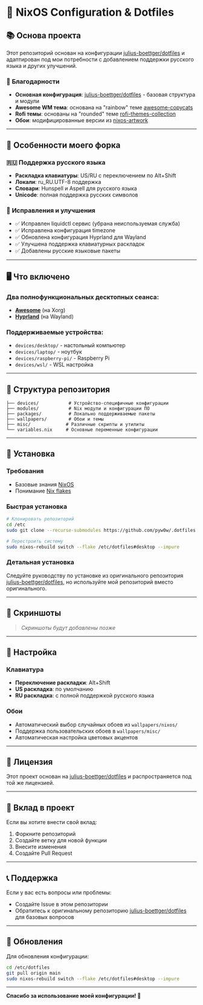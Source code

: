 # 🐧 NixOS Configuration & Dotfiles

## 📚 **Основа проекта**

Этот репозиторий основан на конфигурации [julius-boettger/dotfiles](https://github.com/julius-boettger/dotfiles) и адаптирован под мои потребности с добавлением поддержки русского языка и других улучшений.

### 🙏 **Благодарности**
- **Основная конфигурация**: [julius-boettger/dotfiles](https://github.com/julius-boettger/dotfiles) - базовая структура и модули
- **Awesome WM тема**: основана на "rainbow" теме [awesome-copycats](https://github.com/lcpz/awesome-copycats)
- **Rofi темы**: основаны на "rounded" теме [rofi-themes-collection](https://github.com/newmanls/rofi-themes-collection)
- **Обои**: модифицированные версии из [nixos-artwork](https://github.com/NixOS/nixos-artwork)

---

## 🌟 **Особенности моего форка**

### 🇷🇺 **Поддержка русского языка**
- **Раскладка клавиатуры**: US/RU с переключением по Alt+Shift
- **Локали**: ru_RU.UTF-8 поддержка
- **Словари**: Hunspell и Aspell для русского языка
- **Unicode**: полная поддержка русских символов

### 🔧 **Исправления и улучшения**
- ✅ Исправлен liquidctl сервис (убрана неиспользуемая служба)
- ✅ Исправлена конфигурация timezone
- ✅ Обновлена конфигурация Hyprland для Wayland
- ✅ Улучшена поддержка клавиатурных раскладок
- ✅ Добавлены русские языковые пакеты

---

## 🖥️ **Что включено**

### **Два полнофункциональных десктопных сеанса:**
- **[Awesome](https://github.com/awesomeWM/awesome)** (на Xorg)
- **[Hyprland](https://hyprland.org/)** (на Wayland)

### **Поддерживаемые устройства:**
- `devices/desktop/` - настольный компьютер
- `devices/laptop/` - ноутбук
- `devices/raspberry-pi/` - Raspberry Pi
- `devices/wsl/` - WSL настройка

---

## 📁 **Структура репозитория**

```
├── devices/           # Устройство-специфичные конфигурации
├── modules/           # Nix модули и конфигурации ПО
├── packages/          # Локально поддерживаемые пакеты
├── wallpapers/        # Обои и темы
├── misc/             # Различные скрипты и утилиты
└── variables.nix     # Основные переменные конфигурации
```

---

## 🚀 **Установка**

### **Требования**
- Базовые знания [NixOS](https://nixos.org/)
- Понимание [Nix flakes](https://nixos.wiki/wiki/Flakes)

### **Быстрая установка**
```bash
# Клонировать репозиторий
cd /etc
sudo git clone --recurse-submodules https://github.com/pyw0w/.dotfiles.git

# Перестроить систему
sudo nixos-rebuild switch --flake /etc/dotfiles#desktop --impure
```

### **Детальная установка**
Следуйте руководству по установке из оригинального репозитория [julius-boettger/dotfiles](https://github.com/julius-boettger/dotfiles), но используйте мой репозиторий вместо оригинального.

---

## 🎨 **Скриншоты**

> *Скриншоты будут добавлены позже*

---

## 🔧 **Настройка**

### **Клавиатура**
- **Переключение раскладки**: Alt+Shift
- **US раскладка**: по умолчанию
- **RU раскладка**: с полной поддержкой русского языка

### **Обои**
- Автоматический выбор случайных обоев из `wallpapers/nixos/`
- Поддержка пользовательских обоев в `wallpapers/misc/`
- Автоматическая настройка цветовых акцентов

---

## 📝 **Лицензия**

Этот проект основан на [julius-boettger/dotfiles](https://github.com/julius-boettger/dotfiles) и распространяется под той же лицензией.

---

## 🤝 **Вклад в проект**

Если вы хотите внести свой вклад:
1. Форкните репозиторий
2. Создайте ветку для новой функции
3. Внесите изменения
4. Создайте Pull Request

---

## 📞 **Поддержка**

Если у вас есть вопросы или проблемы:
- Создайте Issue в этом репозитории
- Обратитесь к оригинальному репозиторию [julius-boettger/dotfiles](https://github.com/julius-boettger/dotfiles) для базовых вопросов

---

## 🔄 **Обновления**

Для обновления конфигурации:
```bash
cd /etc/dotfiles
git pull origin main
sudo nixos-rebuild switch --flake /etc/dotfiles#desktop --impure
```

---

**Спасибо за использование моей конфигурации! 🎉**